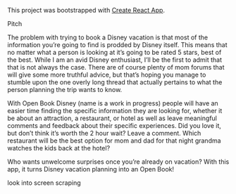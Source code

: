 This project was bootstrapped with [Create React App](https://github.com/facebookincubator/create-react-app).

Pitch

The problem with trying to book a Disney vacation is that most of the information you’re going to find is prodded by Disney itself. This means that no matter what a person is looking at it’s going to be rated 5 stars, best of the best.  While I am an avid Disney enthusiast, I’ll be the first to admit that that is not always the case. There are of course plenty of mom forums that will give some more truthful advice, but that’s hoping you manage to stumble upon the one overly long thread that actually pertains to what the person planning the trip wants to know.

With Open Book Disney (name is a work in progress) people will have an easier time finding the specific information they are looking for, whether it be about an attraction, a restaurant, or hotel as well as leave meaningful comments and feedback about their specific experiences. Did you love it, but don’t think it’s worth the 2 hour wait? Leave a comment. Which restaurant will be the best option for mom and dad for that night grandma watches the kids back at the hotel?

Who wants unwelcome surprises once you’re already on vacation? With this app, it turns Disney vacation planning into an Open Book!


<!-- axios.get(`https://tiy-orl-proxy.herokuapp.com/disney/magic-kingdom/attractions.json`)
//.then(response => console.log(response))
.then(response => this.setState({ attractions: response.data }))
} -->

look into screen scraping
